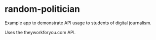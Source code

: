 random-politician
=================

Example app to demonstrate API usage to students of digital journalism.

Uses the theyworkforyou.com API.

